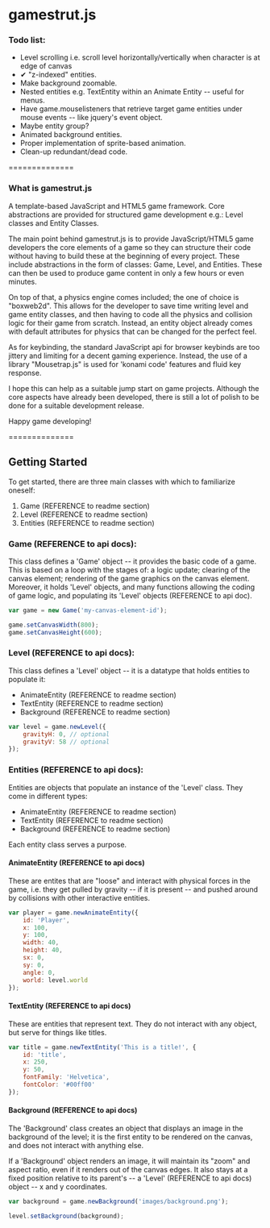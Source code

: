 gamestrut.js
==============

### Todo list:

* Level scrolling i.e. scroll level horizontally/vertically when character is at edge of canvas
* &#10004; "z-indexed" entities.
* Make background zoomable.
* Nested entities e.g. TextEntity within an Animate Entity -- useful for menus.
* Have game.mouselisteners that retrieve target game entities under mouse events -- like jquery's event object.
* Maybe entity group?
* Animated background entities.
* Proper implementation of sprite-based animation.
* Clean-up redundant/dead code.

==============
### What is gamestrut.js

A template-based JavaScript and HTML5 game framework. Core abstractions are provided for structured game development e.g.: Level classes and Entity Classes. 

The main point behind gamestrut.js is to provide JavaScript/HTML5 game developers the core elements of a game so they can structure their code without having to build these at the beginning of every project. These include abstractions in the form of classes: Game, Level, and Entities. These can then be used to produce game content in only a few hours or even minutes. 

On top of that, a physics engine comes included; the one of choice is "boxweb2d". This allows for the developer to save time writing level and game entity classes, and then having to code all the physics and collision logic for their game from scratch. Instead, an entity object already comes with default attributes for physics that can be changed for the perfect feel. 

As for keybinding, the standard JavaScript api for browser keybinds are too jittery and limiting for a decent gaming experience. Instead, the use of a library "Mousetrap.js" is used for 'konami code' features and fluid key response.

I hope this can help as a suitable jump start on game projects. Although the core aspects have already been developed, there is still a lot of polish to be done for a suitable development release. 

Happy game developing! 

==============
## Getting Started

To get started, there are three main classes with which to familiarize oneself:

1. Game (REFERENCE to readme section)
2. Level (REFERENCE to readme section)
3. Entities (REFERENCE to readme section)

### Game (REFERENCE to api docs):

This class defines a 'Game' object -- it provides the basic code of a game. This is based on a loop with the stages of: a logic update; clearing of the canvas element; rendering of the game graphics on the canvas element. Moreover, it holds 'Level' objects, and many functions allowing the coding of game logic, and populating its 'Level' objects (REFERENCE to api doc).

~~~~ javascript
var game = new Game('my-canvas-element-id');

game.setCanvasWidth(800);
game.setCanvasHeight(600);
~~~~

### Level (REFERENCE to api docs):

This class defines a 'Level' object -- it is a datatype that holds entities to populate it:

* AnimateEntity (REFERENCE to readme section)
* TextEntity (REFERENCE to readme section)
* Background (REFERENCE to readme section)

~~~~ javascript
var level = game.newLevel({
	gravityH: 0, // optional
	gravityV: 58 // optional
});
~~~~

### Entities (REFERENCE to api docs):

Entities are objects that populate an instance of the 'Level' class. They come in different types:

* AnimateEntity (REFERENCE to readme section)
* TextEntity (REFERENCE to readme section)
* Background (REFERENCE to readme section)

Each entity class serves a purpose.

#### AnimateEntity (REFERENCE to api docs)

These are entites that are "loose" and interact with physical forces in the game, i.e. they get pulled by gravity -- if it is present -- and pushed around by collisions with other interactive entities.

~~~~ javascript 
var player = game.newAnimateEntity({
	id: 'Player',
	x: 100,
	y: 100,
	width: 40,
	height: 40,
	sx: 0,
	sy: 0,
	angle: 0, 
	world: level.world
});
~~~~
#### TextEntity (REFERENCE to api docs)

These are entities that represent text. They do not interact with any object, but serve for things like titles. 

~~~~ javascript
var title = game.newTextEntity('This is a title!', {
	id: 'title',
	x: 250,
	y: 50,
	fontFamily: 'Helvetica',
	fontColor: '#00ff00'
});
~~~~

#### Background (REFERENCE to api docs)

The 'Background' class creates an object that displays an image in the background of the level; it is the first entity to be rendered on the canvas, and does not interact with anything else.

If a 'Background' object renders an image, it will maintain its "zoom" and aspect ratio, even if it renders out of the canvas edges. It also stays at a fixed position relative to its parent's -- a 'Level' (REFERENCE to api docs) object -- x and y coordinates.

~~~~ javascript
var background = game.newBackground('images/background.png');

level.setBackground(background);
~~~~
